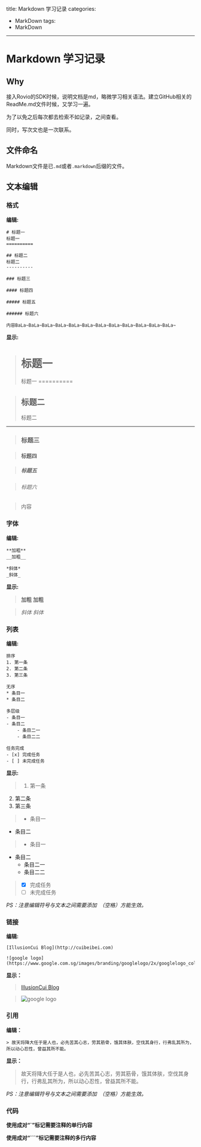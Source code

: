 title: Markdown 学习记录
categories:
- MarkDown
tags:
- MarkDown

---

Markdown 学习记录
================================

Why
--------------------------------------
接入Rovio的SDK时候，说明文档是md，略微学习相关语法。建立GitHub相关的ReadMe.md文件时候，又学习一遍。

为了以免之后每次都去检索不如记录，之间查看。

同时，写次文也是一次联系。


文件命名
--------------------------------------
Markdown文件是已`.md`或者`.markdown`后缀的文件。

文本编辑
--------------------------------------
### 格式

__编辑:__

```
# 标题一
标题一
==========

## 标题二
标题二
----------

### 标题三

#### 标题四

##### 标题五

###### 标题六

内容BaLa~BaLa~BaLa~BaLa~BaLa~BaLa~BaLa~BaLa~BaLa~BaLa~BaLa~BaLa~
```

__显示:__

> # 标题一
> 标题一
==========

> ## 标题二
> 标题二
----------

> ### 标题三

> #### 标题四

> ##### 标题五

> ###### 标题六

> 内容


### 字体

__编辑:__

```
**加粗**
__加粗__

*斜体*
_斜体_

```

__显示:__

> **加粗**
> __加粗__

> *斜体*
> _斜体_

### 列表

__编辑:__

```
排序
1. 第一条
2. 第二条
3. 第三条

无序
* 条目一
* 条目二

多层级
- 条目一
- 条目二
	- 条目二一
	- 条目二二

任务完成
- [x] 完成任务
- [ ] 未完成任务
```

__显示:__

> 1. 第一条
2. 第二条
3. 第三条

> * 条目一
* 条目二

> - 条目一
- 条目二
	- 条目二一
	- 条目二二

> - [x] 完成任务
> - [ ] 未完成任务

_PS：注意编辑符号与文本之间需要添加` `（空格）方能生效。_

### 链接

__编辑:__

```
[IllusionCui Blog](http://cuibeibei.com)

![google logo](https://www.google.com.sg/images/branding/googlelogo/2x/googlelogo_color_272x92dp.png)
```

__显示：__

> [IllusionCui Blog](http://cuibeibei.com)

> ![google logo](https://www.google.com.sg/images/branding/googlelogo/2x/googlelogo_color_272x92dp.png)

### 引用

__编辑：__

```
> 故天将降大任于是人也，必先苦其心志，劳其筋骨，饿其体肤，空伐其身行，行弗乱其所为，所以动心忍性，曾益其所不能。
```

__显示：__
> 故天将降大任于是人也，必先苦其心志，劳其筋骨，饿其体肤，空伐其身行，行弗乱其所为，所以动心忍性，曾益其所不能。

_PS：注意编辑符号与文本之间需要添加` `（空格）方能生效。_

### 代码

__使用成对“`”标记需要注释的单行内容__

__使用成对“```”标记需要注释的多行内容__


	